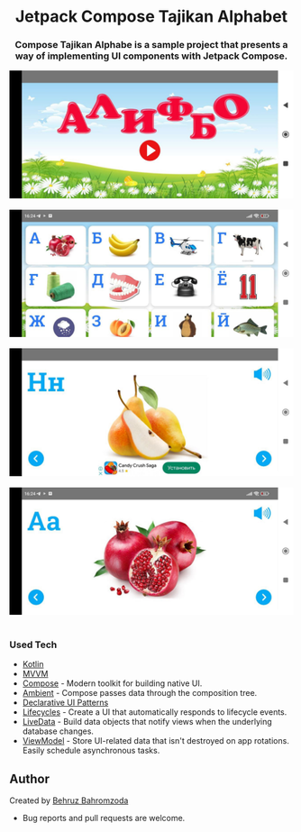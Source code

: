 <h1 align="center">Jetpack  Compose Tajikan Alphabet</h1>

<h3 align="center">Compose Tajikan Alphabe is a sample project that presents a way of implementing UI components with Jetpack Compose.
</h3>



<img src="screenshots/first.jpg"/> &nbsp;&nbsp;
<img src="screenshots/second.jpg" /> &nbsp;&nbsp;
<img src="screenshots/third.jpg"/> &nbsp;&nbsp;
<img src="screenshots/fourth.jpg" /> &nbsp;&nbsp;
### Used Tech
* [Kotlin](https://kotlinlang.org/)
* [MVVM](https://developer.android.com/jetpack/docs/guide)
* [Compose](https://developer.android.com/jetpack/compose) - Modern toolkit for building native UI.
* [Ambient](https://developer.android.com/reference/kotlin/androidx/compose/Ambient) - Compose passes data through the composition tree.
* [Declarative UI Patterns](https://www.youtube.com/watch?v=VsStyq4Lzxo)
* [Lifecycles](https://developer.android.com/topic/libraries/architecture/lifecycle) - Create a UI that automatically responds to lifecycle events.
* [LiveData](https://developer.android.com/topic/libraries/architecture/livedata) - Build data objects that notify views when the underlying database changes.
* [ViewModel](https://developer.android.com/topic/libraries/architecture/viewmodel) - Store UI-related data that isn't destroyed on app rotations. Easily schedule asynchronous tasks.


## Author
Created by [Behruz Bahromzoda](https://github.com/bahromzodabehruz0220)

* Bug reports and pull requests are welcome.

